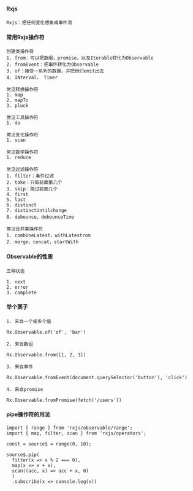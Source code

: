 #### Rxjs
>
    Rxjs：把任何变化想象成事件流

#### 常用Rxjs操作符
>
    创建类操作符
    1. from：可以把数组，promise，以及Iterable转化为Observable
    2. fromEvent：把事件转化为Observable
    3. of：接受一系列的数据，并把他们emit出去
    4. INterval， Timer

    常见转换操作符
    1. map
    2. mapTo
    3. pluck

    常见工具操作符
    1. do

    常见变化操作符
    1. scan

    常见数学操作符
    1. reduce

    常见过滤操作符
    1. filter：条件过滤
    2. take：只取前面第几个
    3. skip：跳过前面几个
    4. first
    5. last
    6. distinct
    7. distinctUntilchange
    8. debounce，debounceTime

    常见合并类操作符
    1. combineLatest，withLatestrom
    2. merge，concat，startWith

#### Observable的性质
>
    三种状态

    1. next
    2. error
    3. complete

#### 举个栗子
>
    1. 来自一个或多个值

    Rx.Observable.of('of', 'bar')

    2. 来自数组

    Rx.Observable.from([1, 2, 3])

    3. 来自事件

    Rx.Observable.fromEvent(document.querySelector('button'), 'click')

    4. 来自promise

    Rx.Observable.fromPromise(fetch('/users'))

#### pipe操作符的用法
>
    import { range } from 'rxjs/observable/range';
    import { map, filter, scan } from 'rxjs/operators';

    const = source$ = range(0, 10);

    source$.pip(
      filter(x => x % 2 === 0),
      map(x => x + x),
      scan((acc, x) => acc + x, 0)
      )
      .subscribe(x => console.log(x))

